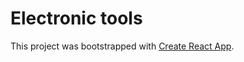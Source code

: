 # Electronic tools

This project was bootstrapped with [Create React App](https://github.com/facebook/create-react-app).